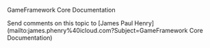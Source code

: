 ﻿GameFramework Core Documentation



Send comments on this topic to [James Paul Henry](mailto:james.phenry%40icloud.com?Subject=GameFramework Core Documentation)
